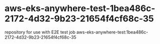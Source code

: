 # aws-eks-anywhere-test-1bea486c-2172-4d32-9b23-21654f4cf68c-35
repository for use with E2E test job aws-eks-anywhere-test:1bea486c-2172-4d32-9b23-21654f4cf68c-35
